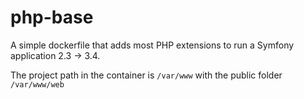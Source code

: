 # php-base

A simple dockerfile that adds most PHP extensions to run a Symfony application 2.3 -> 3.4.

The project path in the container is `/var/www` with the public folder `/var/www/web`
